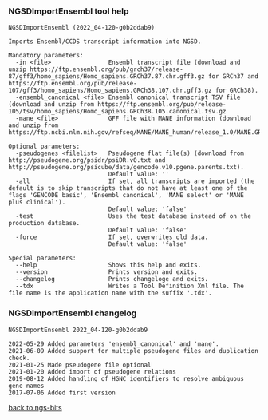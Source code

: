 ### NGSDImportEnsembl tool help
	NGSDImportEnsembl (2022_04-120-g0b2ddab9)
	
	Imports Ensembl/CCDS transcript information into NGSD.
	
	Mandatory parameters:
	  -in <file>                Ensembl transcript file (download and unzip https://ftp.ensembl.org/pub/grch37/release-87/gff3/homo_sapiens/Homo_sapiens.GRCh37.87.chr.gff3.gz for GRCh37 and https://ftp.ensembl.org/pub/release-107/gff3/homo_sapiens/Homo_sapiens.GRCh38.107.chr.gff3.gz for GRCh38).
	  -ensembl_canonical <file> Ensembl canonical transcript TSV file (download and unzip from https://ftp.ensembl.org/pub/release-105/tsv/homo_sapiens/Homo_sapiens.GRCh38.105.canonical.tsv.gz
	  -mane <file>              GFF file with MANE information (download and unzip from https://ftp.ncbi.nlm.nih.gov/refseq/MANE/MANE_human/release_1.0/MANE.GRCh38.v1.0.ensembl_genomic.gff.gz
	
	Optional parameters:
	  -pseudogenes <filelist>   Pseudogene flat file(s) (download from http://pseudogene.org/psidr/psiDR.v0.txt and http://pseudogene.org/psicube/data/gencode.v10.pgene.parents.txt).
	                            Default value: ''
	  -all                      If set, all transcripts are imported (the default is to skip transcripts that do not have at least one of the flags 'GENCODE basic', 'Ensembl canonical', 'MANE select' or 'MANE plus clinical').
	                            Default value: 'false'
	  -test                     Uses the test database instead of on the production database.
	                            Default value: 'false'
	  -force                    If set, overwrites old data.
	                            Default value: 'false'
	
	Special parameters:
	  --help                    Shows this help and exits.
	  --version                 Prints version and exits.
	  --changelog               Prints changeloge and exits.
	  --tdx                     Writes a Tool Definition Xml file. The file name is the application name with the suffix '.tdx'.
	
### NGSDImportEnsembl changelog
	NGSDImportEnsembl 2022_04-120-g0b2ddab9
	
	2022-05-29 Added parameters 'ensembl_canonical' and 'mane'.
	2021-06-09 Added support for multiple pseudogene files and duplication check.
	2021-01-25 Made pseudogene file optional
	2021-01-20 Added import of pseudogene relations
	2019-08-12 Added handling of HGNC identifiers to resolve ambiguous gene names
	2017-07-06 Added first version
[back to ngs-bits](https://github.com/imgag/ngs-bits)